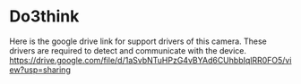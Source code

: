 # Do3think
Here is the google drive link for support drivers of this camera. These drivers are required to detect and communicate with the device.
https://drive.google.com/file/d/1aSvbNTuHPzG4vBYAd6CUhbbIqlRR0FO5/view?usp=sharing

